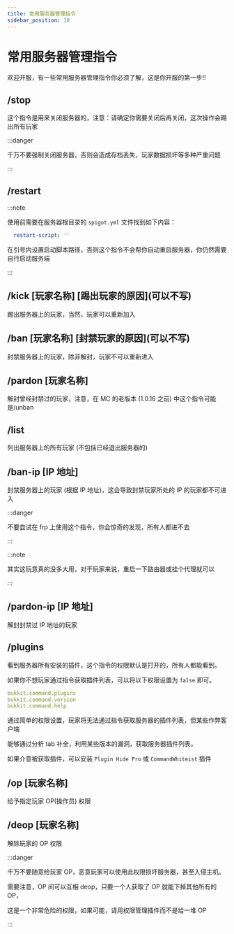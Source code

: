 ```yaml
---
title: 常用服务器管理指令
sidebar_position: 10
---
```


# 常用服务器管理指令

欢迎开服，有一些常用服务器管理指令你必须了解，这是你开服的第一步!!

## /stop

这个指令是用来关闭服务器的，注意：请确定你需要关闭后再关闭，这次操作会踢出所有玩家

:::danger

千万不要强制关闭服务器，否则会造成存档丢失，玩家数据损坏等多种严重问题

:::

## /restart

:::note

使用前需要在服务器根目录的 `spigot.yml` 文件找到如下内容：

```yaml
  restart-script: ''
```

在引号内设置启动脚本路径，否则这个指令不会帮你自动重启服务器，你仍然需要自行启动服务端

:::

## /kick [玩家名称] \[踢出玩家的原因]\(可以不写)

踢出服务器上的玩家，当然，玩家可以重新加入

## /ban [玩家名称] \[封禁玩家的原因]\(可以不写)

封禁服务器上的玩家，除非解封，玩家不可以重新进入

## /pardon [玩家名称]

解封曾经封禁过的玩家，注意，在 MC 的老版本 (1.0.16 之前) 中这个指令可能是/unban

## /list

列出服务器上的所有玩家 (不包括已经退出服务器的)

## /ban-ip [IP 地址]

封禁服务器上的玩家 (根据 IP 地址)，这会导致封禁玩家所处的 IP 的玩家都不可进入

:::danger

不要尝试在 frp 上使用这个指令，你会惊奇的发现，所有人都进不去

:::

:::note

其实这玩意真的没多大用，对于玩家来说，重启一下路由器或挂个代理就可以

:::

## /pardon-ip [IP 地址]

解封封禁过 IP 地址的玩家

## /plugins

看到服务器所有安装的插件，这个指令的权限默认是打开的，所有人都能看到。

如果你不想玩家通过指令获取插件列表，可以将以下权限设置为 `false` 即可。

```yaml
bukkit.command.plugins
bukkit.command.version
bukkit.command.help
```

通过简单的权限设置，玩家将无法通过指令获取服务器的插件列表，但某些作弊客户端

能够通过分析 tab 补全，利用某些版本的漏洞，获取服务器插件列表。

如果介意被获取插件，可以安装 `Plugin Hide Pro` 或 `CommandWhiteist` 插件

## /op [玩家名称]

给予指定玩家 OP(操作员) 权限

## /deop [玩家名称]

解除玩家的 OP 权限

:::danger

千万不要随意给玩家 OP，恶意玩家可以使用此权限损坏服务器，甚至入侵主机。

需要注意，OP 间可以互相 deop，只要一个人获取了 OP 就能下掉其他所有的 OP，

这是一个非常危险的权限，如果可能，请用权限管理插件而不是给一堆 OP

:::
